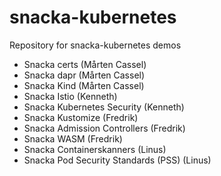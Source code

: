 # snacka-kubernetes

Repository for snacka-kubernetes demos

* Snacka certs (Mårten Cassel)
* Snacka dapr (Mårten Cassel)
* Snacka Kind (Mårten Cassel)
* Snacka Istio (Kenneth)
* Snacka Kubernetes Security (Kenneth)
* Snacka Kustomize (Fredrik)
* Snacka Admission Controllers (Fredrik)
* Snacka WASM (Fredrik)
* Snacka Containerskanners (Linus)
* Snacka Pod Security Standards (PSS) (Linus)
